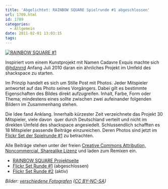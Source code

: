 ```yaml
---
title: 'Abgelichtet: RAINBOW SQUARE Spielrunde #1 abgeschlossen'
url: 1709.html
id: 1709
categories:
  - Allgemein
date: 2011-02-01 13:03:15
tags:
---
```


[![](https://blog.shackspace.de/wp-content/uploads/2011/02/rbsq1.jpg "RAINBOW SQUARE #1")](http://www.flickr.com/photos/30146367@N05/sets/72157624744622676/with/5406867153/)

Inspiriert vom einem Kunstprojekt mit Namen Cadavre Exquis machte sich @[hdznrrd](https://twitter.com/hdznrrd) Anfang Juli 2010 daran ein ähnliches Projekt im Umfeld des shackspace zu starten.

Im Prinzip handelt es sich um Stille Post mit Photos. Jeder Mitspieler antwortet auf das Photo seines Vorgängers. Dabei gilt es bestimmte Eigenschaften des Bildes direkt aufzugreifen. Inhalt, Farbe, Form oder Thema; mindestens eines sollte zwischen zwei aufeinander folgenden Bildern im Zusammenhang stehen.

Die Idee fand Anklang. Innerhalb kürzester Zeit verzeichnete das Projekt 30 Mitspieler, viele davon  quer durch Deutschland verteilt und nicht im direkten Umfeld des shackspace angesiedelt. Schlussendlich schafften es 18 Mitspieler passende Beiträge einzureichen. Deren Photos sind jetzt im [Flickr Set der Spielrunde #1](http://www.flickr.com/photos/30146367@N05/sets/72157624744622676/) zu betrachten.

Alle Beiträge stehen unter der freien [Creative Commons Attribution, Noncommercial, Sharealike Lizenz](http://creativecommons.org/licenses/by-nc-sa/2.0/) und laden zum Remixen ein.

*   [RAINBOW SQUARE Projektseite](http://rbsq.de/)
*   [Flickr Set Runde #1](http://www.flickr.com/photos/30146367@N05/sets/72157624744622676/with/4901245178/) (abgeschlossen)
*   [Flickr Set Runde #2](http://www.flickr.com/photos/30146367@N05/sets/72157625058242894/) (aktiv)

_Bilder: [verschiedene Fotografen](http://www.flickr.com/photos/30146367@N05/collections/72157624926604299/) ([CC BY-NC-SA](http://creativecommons.org/licenses/by-nc-sa/2.0/))_